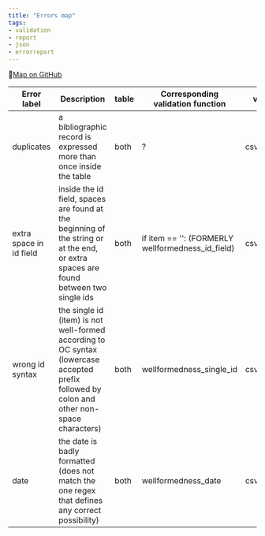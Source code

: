 ```yaml
---
title: "Errors map"
tags:
- validation
- report
- json
- errorreport
---
```


🔗[Map on GitHub](https://github.com/eliarizzetto/thesis_resources/blob/b1e763e5d181ac445cfea73ecbaef215b565c949/errors_map.csv)


|Error label            |Description                                                                                                                                |table|Corresponding validation function                |validation_level  |error_type|field                                                           |valid|located_in|message|Report example|notes        |
|-----------------------|-------------------------------------------------------------------------------------------------------------------------------------------|-----|-------------------------------------------------|------------------|----------|----------------------------------------------------------------|-----|----------|-------|--------------|-------------|
|duplicates             |a bibliographic record is expressed more than once inside the table                                                                        |both |?                                                |csv_wellformedness|warning   |                                                                |     |row       |       |              |multiple rows|
|extra space in id field|inside the id field, spaces are found at the beginning of the string or at the end, or extra spaces are found between two single ids       |both |if item == '': (FORMERLY wellformedness_id_field)|csv_wellformedness|error     |citing_id', 'cited_id' or 'id'                                  |no   |item      |m1     |              |             |
|wrong id syntax        |the single id (item) is not well-formed according to OC syntax (lowercase accepted prefix followed by colon and other non-space characters)|both |wellformedness_single_id                         |csv_wellformedness|error     |citing_id', 'cited_id' or 'id'                                  |no   |item      |m2     |              |             |
|date                   |the date is badly formatted (does not match the one regex that defines any correct possibility)                                            |both |wellformedness_date                              |csv_wellformedness|error     |citing_publication_date', 'cited_publication_date' or 'pub_date'|no   |item      |m3     |              |             |
